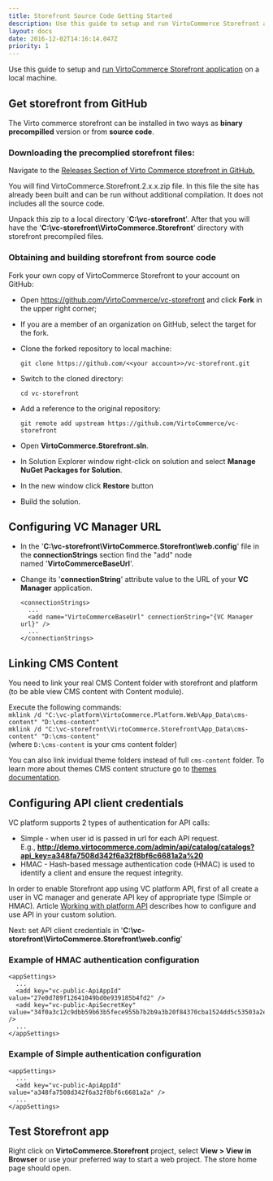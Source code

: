 ```yaml
---
title: Storefront Source Code Getting Started
description: Use this guide to setup and run VirtoCommerce Storefront application on a local machine
layout: docs
date: 2016-12-02T14:16:14.047Z
priority: 1
---
```

Use this guide to setup and <a class="crosslink" href="https://virtocommerce.com/ecommerce-website" target="_blank">run VirtoCommerce Storefront application</a> on a local machine.

## Get storefront from GitHub
The Virto commerce storefront can be installed in two ways as **binary precompilled** version or from **source code**.


### Downloading the precomplied storefront files:
Navigate to the  <a href="https://github.com/VirtoCommerce/vc-storefront/releases" rel="nofollow">Releases Section of Virto Commerce storefront in GitHub.</a>

You will find VirtoCommerce.Storefront.2.x.x.zip file. In this file the site has already been built and can be run without additional compilation. It does not includes all the source code.

Unpack this zip to a local directory '**C:\vc-storefront**'. After that you will have the '**C:\vc-storefront\VirtoCommerce.Storefront**' directory with storefront precompiled files.

### Obtaining and building storefront from source code

Fork your own copy of VirtoCommerce Storefront to your account on GitHub:
* Open <a href="https://github.com/VirtoCommerce/vc-storefront" rel="nofollow">https://github.com/VirtoCommerce/vc-storefront</a> and click **Fork** in the upper right corner;
* If you are a member of an organization on GitHub, select the target for the fork.
* Clone the forked repository to local machine:
  ```
  git clone https://github.com/<<your account>>/vc-storefront.git
  ```
* Switch to the cloned directory:
  ```
  cd vc-storefront
  ```
* Add a reference to the original repository:
  ```
  git remote add upstream https://github.com/VirtoCommerce/vc-storefront
  ```

* Open **VirtoCommerce.Storefront.sln**.
* In Solution Explorer window right-click on solution and select **Manage NuGet Packages for Solution**.
* In the new window click **Restore** button
* Build the solution.

## Configuring VC Manager URL

* In the '**C:\vc-storefront\VirtoCommerce.Storefront\web.config**' file in the **connectionStrings** section find the "add" node named '**VirtoCommerceBaseUrl**'.
* Change its '**connectionString**' attribute value to the URL of your **VC Manager** application.

  ```
  <connectionStrings>
    ...
    <add name="VirtoCommerceBaseUrl" connectionString="{VC Manager url}" />
    ...
  </connectionStrings>
  ```

## Linking CMS Content

You need to link your real CMS Content folder with storefront and platform (to be able view CMS content with Content module).

Execute the following commands:<br/>
`mklink /d "C:\vc-platform\VirtoCommerce.Platform.Web\App_Data\cms-content" "D:\cms-content"`<br/>
`mklink /d "C:\vc-storefront\VirtoCommerce.Storefront\App_Data\cms-content" "D:\cms-content"`<br/>
(where `D:\cms-content` is your cms content folder)

You can also link invidual theme folders instead of full `cms-content` folder. To learn more about themes CMS content structure go to [themes documentation](docs/vc2devguide/working-with-storefront/theme-development).

## Configuring API client credentials

VC platform supports 2 types of authentication for API calls:

* Simple - when user id is passed in url for each API request. E.g., **http://demo.virtocommerce.com/admin/api/catalog/catalogs?api_key=a348fa7508d342f6a32f8bf6c6681a2a%20**
* HMAC - Hash-based message authentication code (HMAC) is used to identify a client and ensure the request integrity.

In order to enable Storefront app using VC platform API, first of all create a user in VC manager and generate API key of appropriate type (Simple or HMAC). Article [Working with platform API](docs/vc2devguide/development-scenarios/working-with-platform-api) describes how to configure and use API in your custom solution.

Next: set API client credentials in '**C:\vc-storefront\VirtoCommerce.Storefront\web.config**'

### Example of HMAC authentication configuration

```
<appSettings>
  ...
  <add key="vc-public-ApiAppId" value="27e0d789f12641049bd0e939185b4fd2" />
  <add key="vc-public-ApiSecretKey" value="34f0a3c12c9dbb59b63b5fece955b7b2b9a3b20f84370cba1524dd5c53503a2e2cb733536ecf7ea1e77319a47084a3a2c9d94d36069a432ecc73b72aeba6ea78" />
  ...
</appSettings>
```

### Example of Simple authentication configuration

```
<appSettings>
  ...
  <add key="vc-public-ApiAppId" value="a348fa7508d342f6a32f8bf6c6681a2a" />
  ...
</appSettings>
```

## Test Storefront app

Right click on **VirtoCommerce.Storefront** project, select **View > View in Browser** or use your preferred way to start a web project. The store home page should open.
